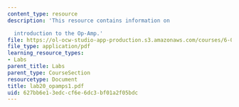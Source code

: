 ```yaml
---
content_type: resource
description: 'This resource contains information on

  introduction to the Op-Amp.'
file: https://ol-ocw-studio-app-production.s3.amazonaws.com/courses/6-071j-introduction-to-electronics-signals-and-measurement-spring-2006/627bb6e13edccf6e6dc3bf01a2f05bdc_lab20_opamps1.pdf
file_type: application/pdf
learning_resource_types:
- Labs
parent_title: Labs
parent_type: CourseSection
resourcetype: Document
title: lab20_opamps1.pdf
uid: 627bb6e1-3edc-cf6e-6dc3-bf01a2f05bdc
---
```

